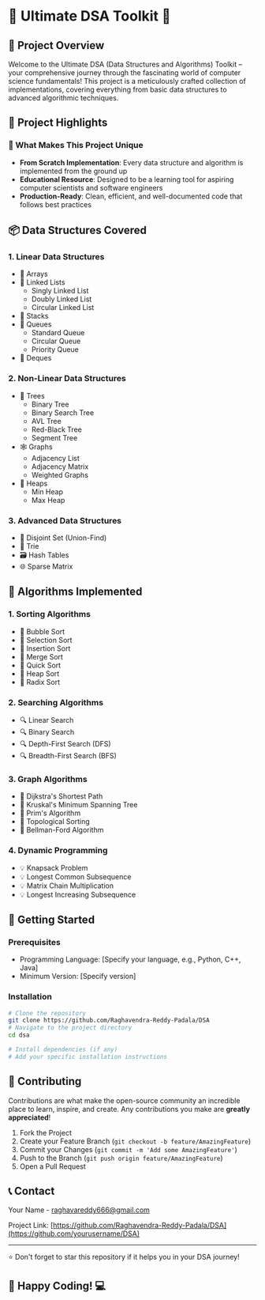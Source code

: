# 🌟 Ultimate DSA Toolkit 🚀

## 📘 Project Overview

Welcome to the Ultimate DSA (Data Structures and Algorithms) Toolkit – your comprehensive journey through the fascinating world of computer science fundamentals! This project is a meticulously crafted collection of implementations, covering everything from basic data structures to advanced algorithmic techniques.

## 🎯 Project Highlights

### 🧩 What Makes This Project Unique
- **From Scratch Implementation**: Every data structure and algorithm is implemented from the ground up
- **Educational Resource**: Designed to be a learning tool for aspiring computer scientists and software engineers
- **Production-Ready**: Clean, efficient, and well-documented code that follows best practices

## 📦 Data Structures Covered

### 1. Linear Data Structures
- 🔹 Arrays
- 🔹 Linked Lists
  - Singly Linked List
  - Doubly Linked List
  - Circular Linked List
- 🔹 Stacks
- 🔹 Queues
  - Standard Queue
  - Circular Queue
  - Priority Queue
- 🔹 Deques

### 2. Non-Linear Data Structures
- 🌳 Trees
  - Binary Tree
  - Binary Search Tree
  - AVL Tree
  - Red-Black Tree
  - Segment Tree
- 🕸️ Graphs
  - Adjacency List
  - Adjacency Matrix
  - Weighted Graphs
- 🌲 Heaps
  - Min Heap
  - Max Heap

### 3. Advanced Data Structures
- 🔗 Disjoint Set (Union-Find)
- 🌿 Trie
- 🗃️ Hash Tables
- 🌐 Sparse Matrix

## 🧮 Algorithms Implemented

### 1. Sorting Algorithms
- 🔢 Bubble Sort
- 🔢 Selection Sort
- 🔢 Insertion Sort
- 🔢 Merge Sort
- 🔢 Quick Sort
- 🔢 Heap Sort
- 🔢 Radix Sort

### 2. Searching Algorithms
- 🔍 Linear Search
- 🔍 Binary Search
- 🔍 Depth-First Search (DFS)
- 🔍 Breadth-First Search (BFS)

### 3. Graph Algorithms
- 📍 Dijkstra's Shortest Path
- 📍 Kruskal's Minimum Spanning Tree
- 📍 Prim's Algorithm
- 📍 Topological Sorting
- 📍 Bellman-Ford Algorithm

### 4. Dynamic Programming
- 💡 Knapsack Problem
- 💡 Longest Common Subsequence
- 💡 Matrix Chain Multiplication
- 💡 Longest Increasing Subsequence

## 🚀 Getting Started

### Prerequisites
- Programming Language: [Specify your language, e.g., Python, C++, Java]
- Minimum Version: [Specify version]

### Installation
```bash
# Clone the repository
git clone https://github.com/Raghavendra-Reddy-Padala/DSA
# Navigate to the project directory
cd dsa

# Install dependencies (if any)
# Add your specific installation instructions
```

## 🤝 Contributing

Contributions are what make the open-source community an incredible place to learn, inspire, and create. Any contributions you make are **greatly appreciated**!

1. Fork the Project
2. Create your Feature Branch (`git checkout -b feature/AmazingFeature`)
3. Commit your Changes (`git commit -m 'Add some AmazingFeature'`)
4. Push to the Branch (`git push origin feature/AmazingFeature`)
5. Open a Pull Request



## 📞 Contact

Your Name - [raghavareddy666@gmail.com](mailto:raghavareddy666@gmail.com)

Project Link: [https://github.com/Raghavendra-Reddy-Padala/DSA](https://github.com/yourusername/DSA)

---

⭐ Don't forget to star this repository if it helps you in your DSA journey! 

## 🌈 Happy Coding! 💻